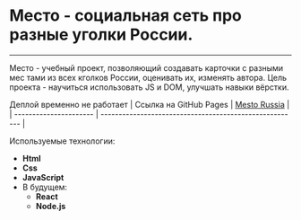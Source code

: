 # Место - социальная сеть про разные уголки России.

---

Место - учебный проект, позволяющий создавать карточки с разными мес тами из всех кголков России, оценивать их, изменять
автора. Цель проекта - научиться использовать JS и DOM, улучшать навыки вёрстки.

Деплой временно не работает
| Ссылка на GitHub Pages | [Mesto Russia](https://klimetzc.github.io/mesto-react/) |
| ---------------------- | ------------------------------------------------------- |

Используемые технологии:

- **Html**
- **Css**
- **JavaScript**
- В будущем:
  - **React**
  - **Node.js**
